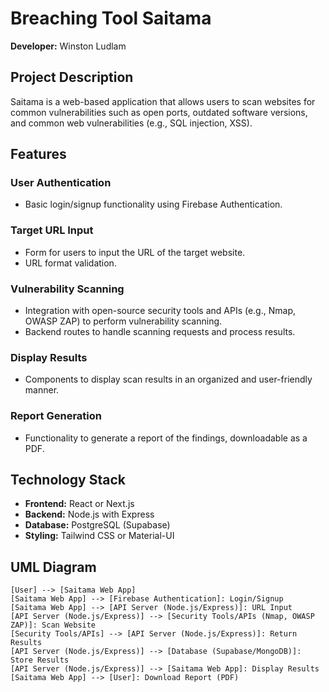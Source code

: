 # Breaching Tool Saitama

**Developer:** Winston Ludlam

## Project Description
Saitama is a web-based application that allows users to scan websites for common vulnerabilities such as open ports, outdated software versions, and common web vulnerabilities (e.g., SQL injection, XSS).

## Features
### User Authentication
- Basic login/signup functionality using Firebase Authentication.

### Target URL Input
- Form for users to input the URL of the target website.
- URL format validation.

### Vulnerability Scanning
- Integration with open-source security tools and APIs (e.g., Nmap, OWASP ZAP) to perform vulnerability scanning.
- Backend routes to handle scanning requests and process results.

### Display Results
- Components to display scan results in an organized and user-friendly manner.

### Report Generation
- Functionality to generate a report of the findings, downloadable as a PDF.

## Technology Stack
- **Frontend:** React or Next.js
- **Backend:** Node.js with Express
- **Database:** PostgreSQL (Supabase)
- **Styling:** Tailwind CSS or Material-UI

## UML Diagram

```plaintext
[User] --> [Saitama Web App]
[Saitama Web App] --> [Firebase Authentication]: Login/Signup
[Saitama Web App] --> [API Server (Node.js/Express)]: URL Input
[API Server (Node.js/Express)] --> [Security Tools/APIs (Nmap, OWASP ZAP)]: Scan Website
[Security Tools/APIs] --> [API Server (Node.js/Express)]: Return Results
[API Server (Node.js/Express)] --> [Database (Supabase/MongoDB)]: Store Results
[API Server (Node.js/Express)] --> [Saitama Web App]: Display Results
[Saitama Web App] --> [User]: Download Report (PDF)

